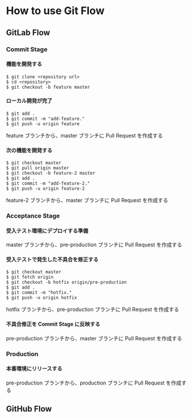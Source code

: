 # How to use Git Flow

## GitLab Flow
### Commit Stage
#### 機能を開発する
```shell-session
$ git clone <repository url>
$ cd <repository>
$ git checkout -b feature master
```
#### ローカル開発が完了
```shell-session
$ git add .
$ git commit -m "add-feature."
$ git push -u origin feature
```
feature ブランチから、master ブランチに Pull Request を作成する

#### 次の機能を開発する
```shell-session
$ git checkout master
$ git pull origin master
$ git checkout -b feature-2 master
$ git add .
$ git commit -m "add-feature-2."
$ git push -u origin feature-2
```
feature-2 ブランチから、master ブランチに Pull Request を作成する

### Acceptance Stage
#### 受入テスト環境にデプロイする準備
master ブランチから、pre-production ブランチに Pull Request を作成する

#### 受入テストで発生した不具合を修正する
```shell-session
$ git checkout master
$ git fetch origin
$ git checkout -b hotfix origin/pre-production
$ git add .
$ git commit -m "hotfix."
$ git push -u origin hotfix
```
hotfix ブランチから、pre-production ブランチに Pull Request を作成する

#### 不具合修正を Commit Stage に反映する
pre-production ブランチから、master ブランチに Pull Request を作成する

### Production
#### 本番環境にリリースする
pre-production ブランチから、production ブランチに Pull Request を作成する

## GitHub Flow




